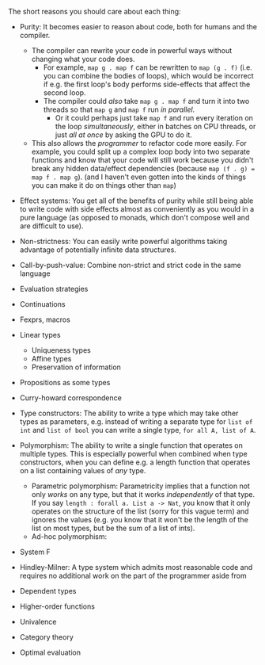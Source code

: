 The short reasons you should care about each thing:
* Purity: It becomes easier to reason about code, both for humans and the compiler.
  * The compiler can rewrite your code in powerful ways without changing what your code does.
    * For example, `map g . map f` can be rewritten to `map (g . f)` (i.e. you can combine the bodies of loops), which would be incorrect if e.g. the first loop's body performs side-effects that affect the second loop.
    * The compiler could *also* take `map g . map f` and turn it into two threads so that `map g` and `map f` run *in parallel*.
      * Or it could perhaps just take `map f` and run every iteration on the loop *simultaneously*, either in batches on CPU threads, or just *all at once* by asking the GPU to do it.
  * This also allows the *programmer* to refactor code more easily. For example, you could split up a complex loop body into two separate functions and know that your code will still work because you didn't break any hidden data/effect dependencies (because `map (f . g) = map f . map g`). (and I haven't even gotten into the kinds of things you can make it do on things other than `map`)
* Effect systems: You get all of the benefits of purity while still being able to write code with side effects almost as conveniently as you would in a pure language (as opposed to monads, which don't compose well and are difficult to use).
* Non-strictness: You can easily write powerful algorithms taking advantage of potentially infinite data structures.



* Call-by-push-value: Combine non-strict and strict code in the same language

* Evaluation strategies
* Continuations
* Fexprs, macros
* Linear types
  * Uniqueness types
  * Affine types
  * Preservation of information
* Propositions as some types
* Curry-howard correspondence
* Type constructors: The ability to write a type which may take other types as parameters, e.g. instead of writing a separate type for `list of int` and `list of bool` you can write a single type, `for all A, list of A`.
* Polymorphism: The ability to write a single function that operates on multiple types. This is especially powerful when combined when type constructors, when you can define e.g. a length function that operates on a list containing values of *any* type.
  * Parametric polymorphism: Parametricity implies that a function not only *works* on any type, but that it works *independently* of that type. If you say `length : forall a. List a -> Nat`, you know that it only operates on the structure of the list (sorry for this vague term) and ignores the values (e.g. you know that it won't be the length of the list on most types, but be the sum of a list of ints).
  * Ad-hoc polymorphism:
* System F
* Hindley-Milner: A type system which admits most reasonable code and requires no additional work on the part of the programmer aside from 
* Dependent types
* Higher-order functions
* Univalence
* Category theory
* Optimal evaluation
